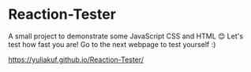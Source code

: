 # Reaction-Tester
A small project to demonstrate some JavaScript CSS and HTML 😊
Let's test how fast you are!
Go to the next webpage to test yourself :)

https://yuliakuf.github.io/Reaction-Tester/
